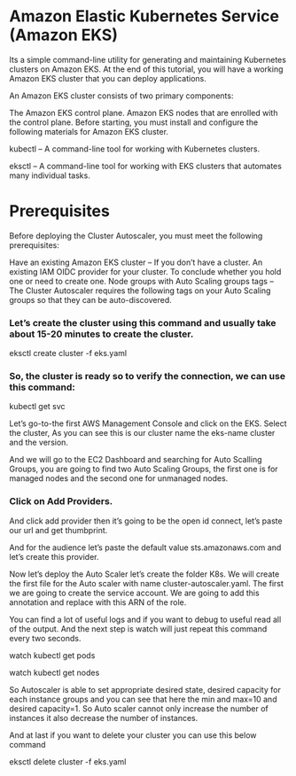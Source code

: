 # Amazon Elastic Kubernetes Service (Amazon EKS)
Its a simple command-line utility for generating and maintaining Kubernetes clusters on Amazon EKS. At the end of this tutorial, you will have a working Amazon EKS cluster that you can deploy applications.

An Amazon EKS cluster consists of two primary components:

The Amazon EKS control plane.
Amazon EKS nodes that are enrolled with the control plane.
Before starting, you must install and configure the following materials for Amazon EKS cluster.

kubectl – A command-line tool for working with Kubernetes clusters.

eksctl – A command-line tool for working with EKS clusters that automates many individual tasks. 

# Prerequisites
Before deploying the Cluster Autoscaler, you must meet the following prerequisites:

Have an existing Amazon EKS cluster – If you don’t have a cluster.
An existing IAM OIDC provider for your cluster. To conclude whether you hold one or need to create one.
Node groups with Auto Scaling groups tags – The Cluster Autoscaler requires the following tags on your Auto Scaling groups so that they can be auto-discovered.

### Let’s create the cluster using this command and usually take about 15-20 minutes to create the cluster.

eksctl create cluster -f eks.yaml

### So, the cluster is ready so to verify the connection, we can use this command:

kubectl get svc

Let’s go-to-the first AWS Management Console and click on the EKS. Select the cluster, As you can see this is our cluster name the eks-name cluster and the version.

And we will go to the EC2 Dashboard and searching for Auto Scalling Groups, you are going to find two Auto Scaling Groups, the first one is for managed nodes and the second one for unmanaged nodes.

### Click on Add Providers.

And click add provider then it’s going to be the open id connect, let’s paste our url and get thumbprint.

And for the audience let’s paste the default value sts.amazonaws.com and let’s create this provider.

Now let’s deploy the Auto Scaler let’s create the folder K8s. We will create the first file for the Auto scaler with name cluster-autoscaler.yaml. The first we are going to create the service account. We are going to add this annotation and replace with this ARN of the role.

You can find a lot of useful logs and if you want to debug to useful read all of the output. And the next step is watch will just repeat this command every two seconds.

 watch kubectl get pods 

watch kubectl get nodes

So Autoscaler is able to set appropriate desired state, desired capacity for each instance groups and you can see that here the min and max=10 and desired capacity=1. So Auto scaler cannot only increase the number of instances it also decrease the number of instances.

And at last if you want to delete your cluster you can use this below command

eksctl delete cluster -f eks.yaml 
